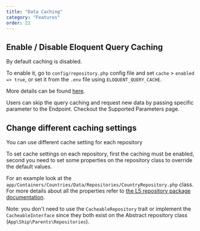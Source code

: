 ```yaml
---
title: "Data Caching"
category: "Features"
order: 22
---
```


## Enable / Disable Eloquent Query Caching

By default caching is disabled.

To enable it, go to `config/repository.php` config file and set `cache` > `enabled  => true`, or set it from the `.env` file using `ELOQUENT_QUERY_CACHE`.

More details can be found [here](https://github.com/andersao/l5-repository#cache-config). 

Users can skip the query caching and request new data by passing specific parameter to the Endpoint. Checkout the Supported Parameters page.

## Change different caching settings

You can use different cache setting for each repository

To set cache settings on each repository, first the caching must be enabled, second you need to set some properties on the repository class to override the default values.

For an example look at the `app/Containers/Countries/Data/Repositories/CountryRepository.php` class. For more details about all the properties refer to [the L5 repository package documentation](https://github.com/andersao/l5-repository#cache-config).

Note: you don't need to use the `CacheableRepository` trait or implement the `CacheableInterface` since they both exist on the Abstract repository class (`App\Ship\Parents\Repositories`).
